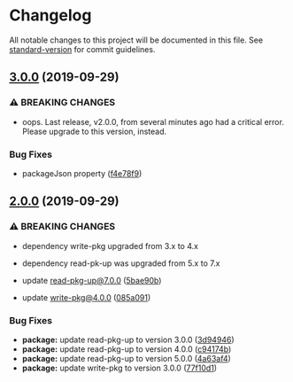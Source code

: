 # Changelog

All notable changes to this project will be documented in this file. See [standard-version](https://github.com/conventional-changelog/standard-version) for commit guidelines.

## [3.0.0](https://github.com/mightyiam/modify-pkg-up/compare/v2.0.0...v3.0.0) (2019-09-29)


### ⚠ BREAKING CHANGES

* oops. Last release, v2.0.0, from several minutes ago had a critical error. Please upgrade to this version, instead.

### Bug Fixes

* packageJson property ([f4e78f9](https://github.com/mightyiam/modify-pkg-up/commit/f4e78f9))

## [2.0.0](https://github.com/mightyiam/modify-pkg-up/compare/v1.0.1...v2.0.0) (2019-09-29)


### ⚠ BREAKING CHANGES

* dependency write-pkg upgraded from 3.x to 4.x
* dependency read-pk-up was upgraded from 5.x to 7.x

* update read-pkg-up@7.0.0 ([5bae90b](https://github.com/mightyiam/modify-pkg-up/commit/5bae90b))
* update write-pkg@4.0.0 ([085a091](https://github.com/mightyiam/modify-pkg-up/commit/085a091))


### Bug Fixes

* **package:** update read-pkg-up to version 3.0.0 ([3d94946](https://github.com/mightyiam/modify-pkg-up/commit/3d94946))
* **package:** update read-pkg-up to version 4.0.0 ([c94174b](https://github.com/mightyiam/modify-pkg-up/commit/c94174b))
* **package:** update read-pkg-up to version 5.0.0 ([4a63af4](https://github.com/mightyiam/modify-pkg-up/commit/4a63af4))
* **package:** update write-pkg to version 3.0.0 ([77f10d1](https://github.com/mightyiam/modify-pkg-up/commit/77f10d1))
